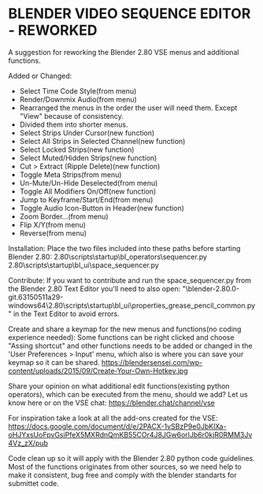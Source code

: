 # BLENDER VIDEO SEQUENCE EDITOR - REWORKED

A suggestion for reworking the Blender 2.80 VSE menus and additional functions.

Added or Changed:
- Select Time Code Style(from menu)
- Render/Downmix Audio(from menu)
- Rearranged the menus in the order the user will need them. Except "View" because of consistency.
- Divided them into shorter menus.
- Select Strips Under Cursor(new function)
- Select All Strips in Selected Channel(new function)
- Select Locked Strips(new function)
- Select Muted/Hidden Strips(new function)
- Cut > Extract (Ripple Delete)(new function)
- Toggle Meta Strips(from menu)
- Un-Mute/Un-Hide Deselected(from menu)
- Toggle All Modifiers On/Off(new function)
- Jump to Keyframe/Start/End(from menu)
- Toggle Audio Icon-Button in Header(new function)
- Zoom Border...(from menu)
- Flip X/Y(from menu)
- Reverse(from menu)

Installation:
Place the two files included into these paths before starting Blender 2.80:
2.80\scripts\startup\bl_operators\sequencer.py
2.80\scripts\startup\bl_ui\space_sequencer.py

Contribute:
If you want to contribute and run the space_sequencer.py from the Blender 2.80
Text Editor you'll need to also open: "\blender-2.80.0-git.63150511a29-windows64\2.80\scripts\startup\bl_ui\properties_grease_pencil_common.py" in the Text Editor to avoid errors.

Create and share a keymap for the new menus and functions(no coding experience needed):
Some functions can be right clicked and choose "Assing shortcut" and other functions needs to be added or changed in the 'User Preferences > Input' menu, which also is where you can save your keymap so it can be shared.
https://blendersensei.com/wp-content/uploads/2015/09/Create-Your-Own-Hotkey.jpg

Share your opinion on what additional edit functions(existing python operators), which can be executed from the menu, should we add?
Let us know here or on the VSE chat:
https://blender.chat/channel/vse

For inspiration take a look at all the add-ons created for the VSE: 
https://docs.google.com/document/d/e/2PACX-1vSBzP9e0JbKlXa-oHJYxsUoFpvGsiPfeX5MXRdnQmKB55COr4J8JGw6orlJb6r0kjR0RMM3Jv4Vz_zX/pub

Code clean up so it will apply with the Blender 2.80 python code guidelines. Most of the functions originates from other sources, so we need help to make it consistent, bug free and comply with the blender standarts for submittet code.
